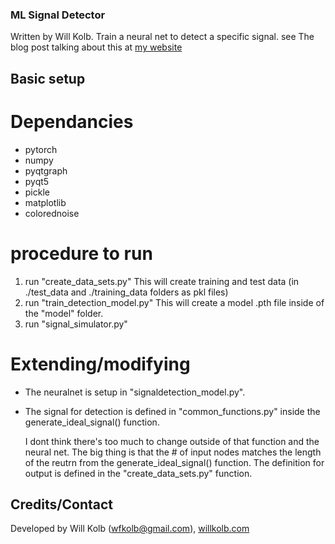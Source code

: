 ### ML Signal Detector
Written by Will Kolb.
Train a neural net to detect a specific signal.
see The blog post talking about this at [my website](https://willkolb.com/?p=1066)

## Basic setup

# Dependancies
- pytorch
- numpy
- pyqtgraph
- pyqt5
- pickle
- matplotlib
- colorednoise

# procedure to run
1. run "create_data_sets.py"
   This will create training and test data (in ./test_data and ./training_data folders as pkl files)
3. run "train_detection_model.py"
   This will create a model .pth file inside of the "model" folder.
5. run "signal_simulator.py"

# Extending/modifying
- The neuralnet is setup in "signaldetection_model.py".
- The signal for detection is defined in "common_functions.py" inside the generate_ideal_signal() function.

  I dont think there's too much to change outside of that function and the neural net. The big thing is that the #
  of input nodes matches the length of the reutrn from the generate_ideal_signal() function. The definition for
  output is defined in the "create_data_sets.py" function.

## Credits/Contact
Developed by Will Kolb (wfkolb@gmail.com), [willkolb.com](willkolb.com)
